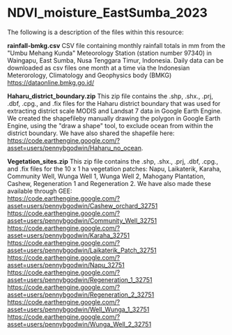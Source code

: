 # NDVI_moisture_EastSumba_2023

The following is a description of the files within this resource:

**rainfall-bmkg.csv** CSV file containing monthly rainfall totals in mm from the "Umbu Mehang Kunda" Meteorology Station (station number 97340) in Waingapu, East Sumba, Nusa Tenggara Timur, Indonesia. Daily data can be downloaded as csv files one month at a time via the Indonesian Meterorology, Climatology and Geophysics body (BMKG) https://dataonline.bmkg.go.id/ 

**Haharu_district_boundary.zip** This zip file contains the .shp, .shx., .prj, .dbf, .cpg., and .fix files for the Haharu district boundary that was used for extracting district scale MODIS and Landsat 7 data in Google Earth Engine. We created the shapefileby manually drawing the polygon in Google Earth Engine, using the "draw a shape" tool, to exclude ocean from within the district boundary. We have also shared the shapefile here: https://code.earthengine.google.com/?asset=users/pennybgodwin/Haharu_no_ocean. 

**Vegetation_sites.zip** This zip file contains the .shp, .shx., .prj, .dbf, .cpg., and .fix files for the 10 x 1 ha vegetation patches: Napu, Laikaterik, Karaha, Community Well, Wunga Well 1, Wunga Well 2, Mahogany Plantation, Cashew, Regeneration 1 and Regeneration 2. We have also made these available through GEE:<br>
https://code.earthengine.google.com/?asset=users/pennybgodwin/Cashew_orchard_32751 <br>
https://code.earthengine.google.com/?asset=users/pennybgodwin/Community_Well_32751 <br>
https://code.earthengine.google.com/?asset=users/pennybgodwin/Karaha_32751 <br>
https://code.earthengine.google.com/?asset=users/pennybgodwin/Laikaterik_Patch_32751 <br>
https://code.earthengine.google.com/?asset=users/pennybgodwin/Napu_32751 <br>
https://code.earthengine.google.com/?asset=users/pennybgodwin/Regeneration_1_32751 <br>
https://code.earthengine.google.com/?asset=users/pennybgodwin/Regeneration_2_32751 <br>
https://code.earthengine.google.com/?asset=users/pennybgodwin/Well_Wunga_1_32751 <br>
https://code.earthengine.google.com/?asset=users/pennybgodwin/Wunga_Well_2_32751 <br>



